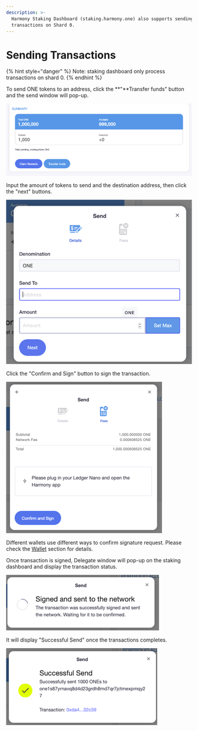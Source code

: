 ```yaml
---
description: >-
  Harmony Staking Dashboard (staking.harmony.one) also supports sending
  transactions on Shard 0.
---
```


# Sending Transactions

{% hint style="danger" %}
Note: staking dashboard only process transactions on shard 0.
{% endhint %}

To send ONE tokens to an address, click the **"**Transfer funds" button and the send window will pop-up.

![](../../.gitbook/assets/image%20%28132%29.png)

Input the amount of tokens to send and the destination address, then click the "next" buttons.

![](../../.gitbook/assets/image%20%28123%29.png)

Click the "Confirm and Sign" button to sign the transaction.

![](../../.gitbook/assets/image%20%2833%29.png)

Different wallets use different ways to confirm signature request. Please check the [Wallet](https://app.gitbook.com/@harmony-one/s/home/~/drafts/-M7F2-rR3OLvk7_5kftG/wallets) section for details.

Once transaction is signed, Delegate window will pop-up on the staking dashboard and display the transaction status.

![](../../.gitbook/assets/image%20%2889%29.png)

 It will display "Successful Send" once the transactions completes.

![](../../.gitbook/assets/image%20%28152%29.png)



